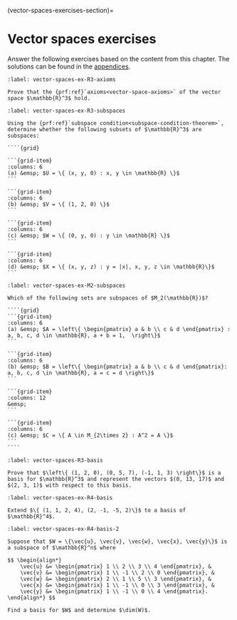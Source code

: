(vector-spaces-exercises-section)=
# Vector spaces exercises

Answer the following exercises based on the content from this chapter. The solutions can be found in the [appendices](vector-spaces-exercises-solutions-section).

```{exercise}
:label: vector-spaces-ex-R3-axioms

Prove that the {prf:ref}`axioms<vector-space-axioms>` of the vector space $\mathbb{R}^3$ hold.
```

`````{exercise}
:label: vector-spaces-ex-R3-subspaces

Using the {prf:ref}`subspace condition<subspace-condition-theorem>`, determine whether the following subsets of $\mathbb{R}^3$ are subspaces:

````{grid}

```{grid-item}
:columns: 6
(a) &emsp; $U = \{ (x, y, 0) : x, y \in \mathbb{R} \}$
```

```{grid-item}
:columns: 6
(b) &emsp; $V = \{ (1, 2, 0) \}$
```

```{grid-item}
:columns: 6
(c) &emsp; $W = \{ (0, y, 0) : y \in \mathbb{R} \}$
```

```{grid-item}
:columns: 6
(d) &emsp; $X = \{ (x, y, z) : y = |x|, x, y, z \in \mathbb{R}\}$
```
`````

`````{exercise}
:label: vector-spaces-ex-M2-subspaces

Which of the following sets are subspaces of $M_2(\mathbb{R})$?

````{grid}
```{grid-item}
:columns: 6
(a) &emsp; $A = \left\{ \begin{pmatrix} a & b \\ c & d \end{pmatrix} : a, b, c, d \in \mathbb{R}, a + b = 1,  \right\}$
```

```{grid-item}
:columns: 6
(b) &emsp; $B = \left\{ \begin{pmatrix} a & b \\ c & d \end{pmatrix}: a, b, c, d \in \mathbb{R}, a = c = d \right\}$
```

```{grid-item}
:columns: 12
&emsp;
```

```{grid-item}
:columns: 6
(c) &emsp; $C = \{ A \in M_{2\times 2} : A^2 = A \}$
```
````
`````

```{exercise}
:label: vector-spaces-R3-basis

Prove that $\left\{ (1, 2, 0), (0, 5, 7), (-1, 1, 3) \right\}$ is a basis for $\mathbb{R}^3$ and represent the vectors $(0, 13, 17)$ and $(2, 3, 1)$ with respect to this basis.
```

```{exercise}
:label: vector-spaces-ex-R4-basis

Extend $\{ (1, 1, 2, 4), (2, -1, -5, 2)\}$ to a basis of $\mathbb{R}^4$.
```

```{exercise}
:label: vector-spaces-ex-R4-basis-2

Suppose that $W = \{\vec{u}, \vec{v}, \vec{w}, \vec{x}, \vec{y}\}$ is a subspace of $\mathbb{R}^n$ where

$$ \begin{align*}
    \vec{u} &= \begin{pmatrix} 1 \\ 2 \\ 3 \\ 4 \end{pmatrix}, &
    \vec{v} &= \begin{pmatrix} 1 \\ -1 \\ 2 \\ 0 \end{pmatrix}, &
    \vec{w} &= \begin{pmatrix} 2 \\ 1 \\ 5 \\ 3 \end{pmatrix}, &
    \vec{x} &= \begin{pmatrix} 1 \\ -1 \\ 0 \\ 3 \end{pmatrix}, &
    \vec{y} &= \begin{pmatrix} 1 \\ -1 \\ 0 \\ 4 \end{pmatrix}.
\end{align*} $$

Find a basis for $W$ and determine $\dim(W)$.
```
